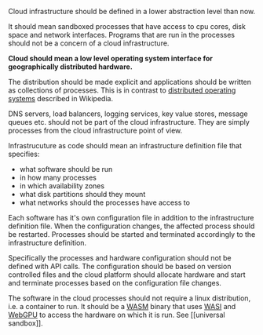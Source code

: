 Cloud infrastructure should be defined in a lower abstraction level than now.

It should mean sandboxed processes that have access to cpu cores, disk space and network interfaces. Programs that are run in the processes should not be a concern of a cloud infrastructure.

**Cloud should mean a low level operating system interface for geographically distributed hardware.**

The distribution should be made explicit and applications should be written as collections of processes. This is in contrast to  [distributed operating systems](https://en.wikipedia.org/wiki/Distributed_operating_system) described in Wikipedia.

DNS servers, load balancers, logging services, key value stores, message queues etc. should not be part of the cloud infrastructure. They are simply processes from the cloud infrastructure point of view.

Infrastrucuture as code should mean an infrastructure definition file that specifies:
- what software should be run
- in how many processes
- in which availability zones
- what disk partitions should they mount
- what networks should the processes have access to

Each software has it's own configuration file in addition to the infrastructure definition file. When the configuration changes, the affected process should be restarted. Processes should be started and terminated accordingly to the infrastructure definition.

Specifically the processes and hardware configuration should not be defined with API calls. The configuration should be based on version controlled files and the cloud platform should allocate hardware and start and terminate processes based on the configuration file changes.

The software in the cloud processes should not require a linux distribution, i.e. a container to run. It should be a [WASM](https://webassembly.org/) binary that uses [WASI](https://wasi.dev/) and [WebGPU](https://en.wikipedia.org/wiki/WebGPU) to access the hardware on which it is run. See [[universal sandbox]].
